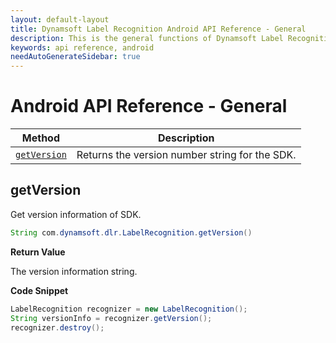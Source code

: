 ```yaml
---
layout: default-layout
title: Dynamsoft Label Recognition Android API Reference - General
description: This is the general functions of Dynamsoft Label Recognition for Android API Reference.
keywords: api reference, android
needAutoGenerateSidebar: true
---
```


# Android API Reference - General

| Method               | Description |
|----------------------|-------------|
| [`getVersion`](#getversion) | Returns the version number string for the SDK. |


## getVersion

Get version information of SDK.

```java
String com.dynamsoft.dlr.LabelRecognition.getVersion()	
```

**Return Value**

The version information string.

**Code Snippet**

```java
LabelRecognition recognizer = new LabelRecognition();
String versionInfo = recognizer.getVersion();
recognizer.destroy();
```
